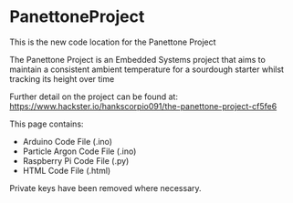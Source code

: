 # PanettoneProject

This is the new code location for the Panettone Project

The Panettone Project is an Embedded Systems project that aims to maintain a consistent ambient temperature for a sourdough starter whilst tracking its height over time

Further detail on the project can be found at: https://www.hackster.io/hankscorpio091/the-panettone-project-cf5fe6

This page contains:
- Arduino Code File (.ino)
- Particle Argon Code File (.ino)
- Raspberry Pi Code File (.py)
- HTML Code File (.html)

Private keys have been removed where necessary.
